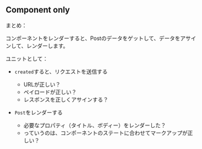 ## Component only

まとめ：

コンポーネントをレンダーすると、Postのデータをゲットして、データをアサインして、レンダーします。

ユニットとして：

- `created`すると、リクエストを送信する
  - URLが正しい？
  - ペイロードが正しい？
  - レスポンスを正しくアサインする？

- `Post`をレンダーする
  - 必要なプロパティ（タイトル、ボディー）をレンダーした？
  - っていうのは、コンポーネントのステートに合わせてマークアップが正しい？
